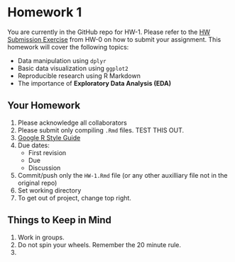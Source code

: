 # Homework 1

You are currently in the GitHub repo for HW-1. Please refer to the [HW
Submission 
Exercise](https://github.com/Middlebury-Data-Science/HW-0#hw-submission-exercise)
from HW-0 on how to submit your assignment. This homework will cover the 
following topics:

* Data manipulation using `dplyr`
* Basic data visualization using `ggplot2`
* Reproducible research using R Markdown
* The importance of **Exploratory Data Analysis (EDA)**



## Your Homework

1. Please acknowledge all collaborators
1. Please submit only compiling `.Rmd` files. TEST THIS OUT.
1. [Google R Style Guide](https://google-styleguide.googlecode.com/svn/trunk/Rguide.xml)
1. Due dates:
    + First revision
    + Due
    + Discussion
1. Commit/push only the `HW-1.Rmd` file (or any other auxilliary file not in the original repo)
1. Set working directory
1. To get out of project, change top right.

## Things to Keep in Mind

1. Work in groups. 
1. Do not spin your wheels. Remember the 20 minute rule.
1. 

